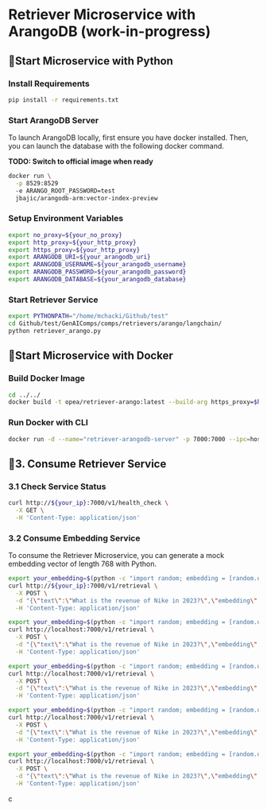 # Retriever Microservice with ArangoDB (work-in-progress)

## 🚀Start Microservice with Python

### Install Requirements

```bash
pip install -r requirements.txt
```

### Start ArangoDB Server

To launch ArangoDB locally, first ensure you have docker installed. Then, you can launch the database with the following docker command.

**TODO: Switch to official image when ready**

```bash
docker run \
  -p 8529:8529
  -e ARANGO_ROOT_PASSWORD=test
  jbajic/arangodb-arm:vector-index-preview
```

### Setup Environment Variables

```bash
export no_proxy=${your_no_proxy}
export http_proxy=${your_http_proxy}
export https_proxy=${your_http_proxy}
export ARANGODB_URI=${your_arangodb_uri}
export ARANGODB_USERNAME=${your_arangodb_username}
export ARANGODB_PASSWORD=${your_arangodb_password}
export ARANGODB_DATABASE=${your_arangodb_database}
```

### Start Retriever Service

```bash
export PYTHONPATH="/home/mchacki/Github/test"
cd Github/test/GenAIComps/comps/retrievers/arango/langchain/
python retriever_arango.py
```

## 🚀Start Microservice with Docker

### Build Docker Image

```bash
cd ../../
docker build -t opea/retriever-arango:latest --build-arg https_proxy=$https_proxy --build-arg http_proxy=$http_proxy -f comps/retrievers/arango/langchain/Dockerfile .
```

### Run Docker with CLI

```bash
docker run -d --name="retriever-arangodb-server" -p 7000:7000 --ipc=host -e http_proxy=$http_proxy -e https_proxy=$https_proxy -e ARANGODB_URI=${your_arangodb_host_ip}  opea/retriever-arangodb:latest
```

## 🚀3. Consume Retriever Service

### 3.1 Check Service Status

```bash
curl http://${your_ip}:7000/v1/health_check \
  -X GET \
  -H 'Content-Type: application/json'
```

### 3.2 Consume Embedding Service

To consume the Retriever Microservice, you can generate a mock embedding vector of length 768 with Python.

```bash
export your_embedding=$(python -c "import random; embedding = [random.uniform(-1, 1) for _ in range(768)]; print(embedding)")
curl http://${your_ip}:7000/v1/retrieval \
  -X POST \
  -d "{\"text\":\"What is the revenue of Nike in 2023?\",\"embedding\":${your_embedding}}" \
  -H 'Content-Type: application/json'
```


```bash
export your_embedding=$(python -c "import random; embedding = [random.uniform(-1, 1) for _ in range(768)]; print(embedding)")
curl http://localhost:7000/v1/retrieval \
  -X POST \
  -d "{\"text\":\"What is the revenue of Nike in 2023?\",\"embedding\":${your_embedding},\"search_type\":\"similarity\", \"k\":4}" \
  -H 'Content-Type: application/json'
```


```bash
export your_embedding=$(python -c "import random; embedding = [random.uniform(-1, 1) for _ in range(768)]; print(embedding)")
curl http://localhost:7000/v1/retrieval \
  -X POST \
  -d "{\"text\":\"What is the revenue of Nike in 2023?\",\"embedding\":${your_embedding},\"search_type\":\"similarity_distance_threshold\", \"k\":4, \"distance_threshold\":1.0}" \
  -H 'Content-Type: application/json'
```


```bash
export your_embedding=$(python -c "import random; embedding = [random.uniform(-1, 1) for _ in range(768)]; print(embedding)")
curl http://localhost:7000/v1/retrieval \
  -X POST \
  -d "{\"text\":\"What is the revenue of Nike in 2023?\",\"embedding\":${your_embedding},\"search_type\":\"similarity_score_threshold\", \"k\":4, \"score_threshold\":0.2}" \
  -H 'Content-Type: application/json'
```


```bash
export your_embedding=$(python -c "import random; embedding = [random.uniform(-1, 1) for _ in range(768)]; print(embedding)")
curl http://localhost:7000/v1/retrieval \
  -X POST \
  -d "{\"text\":\"What is the revenue of Nike in 2023?\",\"embedding\":${your_embedding},\"search_type\":\"mmr\", \"k\":4, \"fetch_k\":20, \"lambda_mult\":0.5}" \
  -H 'Content-Type: application/json'
```


c